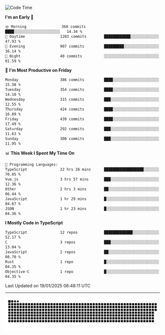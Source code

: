 <!--
<picture>
  <source
    srcset="https://github-readme-stats.vercel.app/api?username=kevinxft&show_icons=true&theme=dark"
    media="(prefers-color-scheme: dark)"
  />
  <source
    srcset="https://github-readme-stats.vercel.app/api?username=kevinxft&show_icons=true"
    media="(prefers-color-scheme: light), (prefers-color-scheme: no-preference)"
  />
  <img src="https://github-readme-stats.vercel.app/api?username=kevinxft&show_icons=true" />
</picture>
-->

<!--START_SECTION:waka-->
![Code Time](http://img.shields.io/badge/Code%20Time-3%2C044%20hrs%2033%20mins-blue)

**I'm an Early 🐤** 

```text
🌞 Morning                360 commits         ████░░░░░░░░░░░░░░░░░░░░░   14.34 % 
🌆 Daytime                1203 commits        ████████████░░░░░░░░░░░░░   47.93 % 
🌃 Evening                907 commits         █████████░░░░░░░░░░░░░░░░   36.14 % 
🌙 Night                  40 commits          ░░░░░░░░░░░░░░░░░░░░░░░░░   01.59 % 
```
📅 **I'm Most Productive on Friday** 

```text
Monday                   386 commits         ████░░░░░░░░░░░░░░░░░░░░░   15.38 % 
Tuesday                  354 commits         ████░░░░░░░░░░░░░░░░░░░░░   14.10 % 
Wednesday                315 commits         ███░░░░░░░░░░░░░░░░░░░░░░   12.55 % 
Thursday                 424 commits         ████░░░░░░░░░░░░░░░░░░░░░   16.89 % 
Friday                   439 commits         ████░░░░░░░░░░░░░░░░░░░░░   17.49 % 
Saturday                 292 commits         ███░░░░░░░░░░░░░░░░░░░░░░   11.63 % 
Sunday                   300 commits         ███░░░░░░░░░░░░░░░░░░░░░░   11.95 % 
```


📊 **This Week I Spent My Time On** 

```text
💬 Programming Languages: 
TypeScript               22 hrs 26 mins      ██████████████████░░░░░░░   70.05 % 
Vue.js                   3 hrs 57 mins       ███░░░░░░░░░░░░░░░░░░░░░░   12.36 % 
Other                    2 hrs 3 mins        ██░░░░░░░░░░░░░░░░░░░░░░░   06.44 % 
JavaScript               1 hr 29 mins        █░░░░░░░░░░░░░░░░░░░░░░░░   04.67 % 
JSON                     1 hr 23 mins        █░░░░░░░░░░░░░░░░░░░░░░░░   04.36 % 
```

**I Mostly Code in TypeScript** 

```text
TypeScript               12 repos            █████████████░░░░░░░░░░░░   52.17 % 
C                        3 repos             ███░░░░░░░░░░░░░░░░░░░░░░   13.04 % 
JavaScript               2 repos             ██░░░░░░░░░░░░░░░░░░░░░░░   08.70 % 
Rust                     1 repo              █░░░░░░░░░░░░░░░░░░░░░░░░   04.35 % 
Objective-C              1 repo              █░░░░░░░░░░░░░░░░░░░░░░░░   04.35 % 
```




 Last Updated on 19/01/2025 06:48:11 UTC
<!--END_SECTION:waka-->

---

<picture>
  <source media="(prefers-color-scheme: dark)" srcset="https://raw.githubusercontent.com/kevinxft/kevinxft/output/github-contribution-grid-snake-dark.svg">
  <source media="(prefers-color-scheme: light)" srcset="https://raw.githubusercontent.com/kevinxft/kevinxft/output/github-contribution-grid-snake.svg">
  <img alt="github contribution grid snake animation" src="https://raw.githubusercontent.com/kevinxft/kevinxft/output/github-contribution-grid-snake.svg">
</picture>